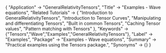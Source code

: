 {
 "Application" -> "GeneralRelativityTensors",
 "Title" -> "Examples - Wave equations",
 "Related Tutorials" -> {
   "Introduction to GeneralRelativityTensors",
   "Introduction to Tensor Curves",
   "Manipulating and differentiating Tensors",
   "Built in common Tensors",
   "Caching Tensor values",
   "Pattern matching with Tensors"
 },
 "Keywords" -> {"Tensors","Wave","Examples","GeneralRelativityTensors"},
 "Label" -> "Examples",
 "Package" -> "Examples - Wave equations",
 "Summary" -> "Practical examples using the Tensors package.",
 "Synonyms" -> {}
 }
